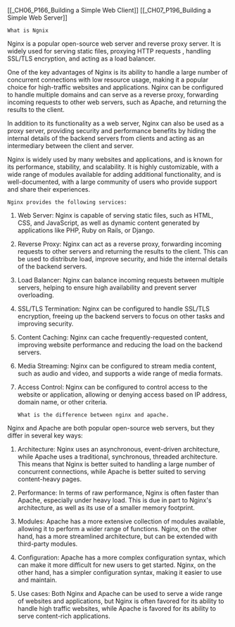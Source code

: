  [[_CH06_P166_Building a Simple Web Client]]
 [[_CH07_P196_Building a Simple Web Server]]

	What is Ngnix

Nginx is a popular open-source web server and reverse proxy server. It is widely used for serving static files, proxying HTTP requests , handling SSL/TLS encryption, and acting as a load balancer.

One of the key advantages of Nginx is its ability to handle a large number of concurrent connections with low resource usage, making it a popular choice for high-traffic websites and applications. Nginx can be configured to handle multiple domains and can serve as a reverse proxy, forwarding incoming requests to other web servers, such as Apache, and returning the results to the client.

In addition to its functionality as a web server, Nginx can also be used as a proxy server, providing security and performance benefits by hiding the internal details of the backend servers from clients and acting as an intermediary between the client and server.

Nginx is widely used by many websites and applications, and is known for its performance, stability, and scalability. It is highly customizable, with a wide range of modules available for adding additional functionality, and is well-documented, with a large community of users who provide support and share their experiences.

	Nginx provides the following services:

1.  Web Server: Nginx is capable of serving static files, such as HTML, CSS, and JavaScript, as well as dynamic content generated by applications like PHP, Ruby on Rails, or Django.
    
2.  Reverse Proxy: Nginx can act as a reverse proxy, forwarding incoming requests to other servers and returning the results to the client. This can be used to distribute load, improve security, and hide the internal details of the backend servers.
    
3.  Load Balancer: Nginx can balance incoming requests between multiple servers, helping to ensure high availability and prevent server overloading.
    
4.  SSL/TLS Termination: Nginx can be configured to handle SSL/TLS encryption, freeing up the backend servers to focus on other tasks and improving security.
    
5.  Content Caching: Nginx can cache frequently-requested content, improving website performance and reducing the load on the backend servers.
    
6.  Media Streaming: Nginx can be configured to stream media content, such as audio and video, and supports a wide range of media formats.
    
7.  Access Control: Nginx can be configured to control access to the website or application, allowing or denying access based on IP address, domain name, or other criteria.

	`What is the difference between nginx and apache.`

Nginx and Apache are both popular open-source web servers, but they differ in several key ways:

1.  Architecture: Nginx uses an asynchronous, event-driven architecture, while Apache uses a traditional, synchronous, threaded architecture. This means that Nginx is better suited to handling a large number of concurrent connections, while Apache is better suited to serving content-heavy pages.
    
2.  Performance: In terms of raw performance, Nginx is often faster than Apache, especially under heavy load. This is due in part to Nginx's architecture, as well as its use of a smaller memory footprint.
    
3.  Modules: Apache has a more extensive collection of modules available, allowing it to perform a wider range of functions. Nginx, on the other hand, has a more streamlined architecture, but can be extended with third-party modules.
    
4.  Configuration: Apache has a more complex configuration syntax, which can make it more difficult for new users to get started. Nginx, on the other hand, has a simpler configuration syntax, making it easier to use and maintain.
    
5.  Use cases: Both Nginx and Apache can be used to serve a wide range of websites and applications, but Nginx is often favored for its ability to handle high traffic websites, while Apache is favored for its ability to serve content-rich applications.